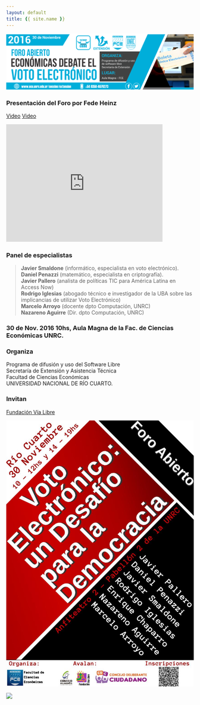 ```yaml
---
layout: default
title: {{ site.name }}
---
```


![](./img/banner_eVoto_FCE-UNRC.jpeg)

### Presentación del Foro por Fede Heinz

[Video](http://tiny.cc/ut1dhy)
[Video](https://goo.gl/photos/e9RLxtwLwkQu3qPf7)

<iframe width="420" height="315" src="https://goo.gl/photos/e9RLxtwLwkQu3qPf7" frameborder="0" allowfullscreen></iframe>

### Panel de especialistas

> **Javier Smaldone** (informático, especialista en voto electrónico).  
> **Daniel Penazzi** (matemático, especialista en criptografía).  
> **Javier Pallero** (analista de políticas TIC para América Latina en Access Now)  
> **Rodrigo Iglesias** (abogado técnico e investigador de la UBA sobre las implicancias de utilizar Voto Electrónico)  
> **Marcelo Arroyo** (docente dpto Computación, UNRC)  
> **Nazareno Aguirre** (Dir. dpto Computación, UNRC)

### 30 de Nov. 2016 10hs, Aula Magna de la Fac. de Ciencias Económicas UNRC.

### Organiza

Programa de difusión y uso del Software Libre  
Secretaría de Extensión y Asistencia Técnica  
Facultad de Ciencias Económicas  
UNIVERSIDAD NACIONAL DE RÍO CUARTO.

### Invitan
[Fundación Vía Libre](http://www.vialibre.org.ar)

![](./img/flyer_eVoto_FCE-UNRC.jpeg)

![](./Cyisrl_WgAAXPMQ.jpg)
